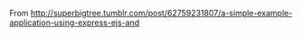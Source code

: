 From http://superbigtree.tumblr.com/post/62759231807/a-simple-example-application-using-express-ejs-and
